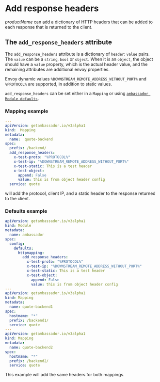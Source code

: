 # Add response headers

$productName$ can add a dictionary of HTTP headers that can be added to each response that is returned to the client.

## The `add_response_headers` attribute

The `add_response_headers` attribute is a dictionary of `header`: `value` pairs. The `value` can be a `string`, `bool` or `object`. When it is an `object`, the object should have a `value` property, which is the actual header value, and the remaining attributes are additional envoy properties.

Envoy dynamic values `%DOWNSTREAM_REMOTE_ADDRESS_WITHOUT_PORT%` and `%PROTOCOL%` are supported, in addition to static values.

`add_response_headers` can be set either in a `Mapping` or using [`ambassador Module defaults`](../../defaults).

### Mapping example

```yaml
---
apiVersion: getambassador.io/v3alpha1
kind:  Mapping
metadata:
  name:  quote-backend
spec:
  prefix: /backend/
  add_response_headers:
    x-test-proto: "%PROTOCOL%"
    x-test-ip: "%DOWNSTREAM_REMOTE_ADDRESS_WITHOUT_PORT%"
    x-test-static: This is a test header
    x-test-object:
      append: False
      value: this is from object header config
  service: quote
```

will add the protocol, client IP, and a static header to the response returned to the client.

### Defaults example

```yaml
apiVersion: getambassador.io/v3alpha1
kind: Module
metadata:
  name: ambassador
spec:
  config:
    defaults:
      httpmapping:
        add_response_headers:
          x-test-proto: "%PROTOCOL%"
          x-test-ip: "%DOWNSTREAM_REMOTE_ADDRESS_WITHOUT_PORT%"
          x-test-static: This is a test header
          x-test-object:
            append: False
            value: this is from object header config
---
apiVersion: getambassador.io/v3alpha1
kind: Mapping
metadata:
  name: quote-backend1
spec:
  hostname: "*"
  prefix: /backend1/
  service: quote
---
apiVersion: getambassador.io/v3alpha1
kind: Mapping
metadata:
  name: quote-backend2
spec:
  hostname: "*"
  prefix: /backend2/
  service: quote
```

This example will add the same headers for both mappings.
